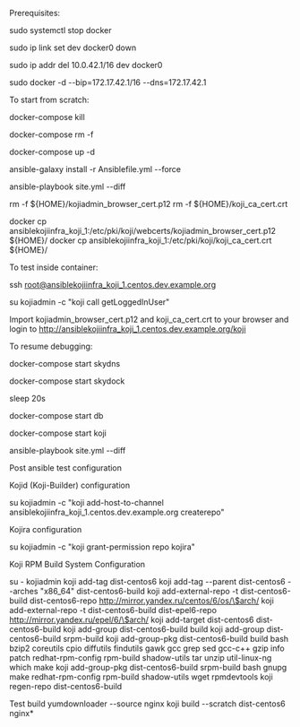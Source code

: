 Prerequisites:

sudo systemctl stop docker

sudo ip link set dev docker0 down

sudo ip addr del 10.0.42.1/16 dev docker0

sudo docker -d --bip=172.17.42.1/16 --dns=172.17.42.1


To start from scratch:

  docker-compose kill

  docker-compose rm -f

  docker-compose up -d

  ansible-galaxy install -r Ansiblefile.yml --force

  ansible-playbook site.yml --diff

  rm -f ${HOME}/kojiadmin_browser_cert.p12
  rm -f ${HOME}/koji_ca_cert.crt

  docker cp ansiblekojiinfra_koji_1:/etc/pki/koji/webcerts/kojiadmin_browser_cert.p12 ${HOME}/
  docker cp ansiblekojiinfra_koji_1:/etc/pki/koji/koji_ca_cert.crt ${HOME}/

  To test inside container:

  ssh root@ansiblekojiinfra_koji_1.centos.dev.example.org

  su kojiadmin -c "koji call getLoggedInUser"

  Import kojiadmin_browser_cert.p12 and koji_ca_cert.crt to your browser and login to http://ansiblekojiinfra_koji_1.centos.dev.example.org/koji


To resume debugging:

  docker-compose start skydns

  docker-compose start skydock

  sleep 20s

  docker-compose start db

  docker-compose start koji

  ansible-playbook site.yml --diff


Post ansible test configuration

Kojid (Koji-Builder) configuration

  su kojiadmin -c "koji add-host-to-channel ansiblekojiinfra_koji_1.centos.dev.example.org createrepo"

Kojira configuration

  su kojiadmin -c "koji grant-permission repo kojira"


Koji RPM Build System Configuration

su - kojiadmin
koji add-tag dist-centos6
koji add-tag --parent dist-centos6 --arches "x86_64" dist-centos6-build
koji add-external-repo -t dist-centos6-build dist-centos6-repo http://mirror.yandex.ru/centos/6/os/\$arch/
koji add-external-repo -t dist-centos6-build dist-epel6-repo http://mirror.yandex.ru/epel/6/\$arch/
koji add-target dist-centos6 dist-centos6-build
koji add-group dist-centos6-build build
koji add-group dist-centos6-build srpm-build
koji add-group-pkg dist-centos6-build build bash bzip2 coreutils cpio diffutils findutils gawk gcc grep sed gcc-c++ gzip info patch redhat-rpm-config rpm-build shadow-utils tar unzip util-linux-ng which make
koji add-group-pkg dist-centos6-build srpm-build bash gnupg make redhat-rpm-config rpm-build shadow-utils wget rpmdevtools
koji regen-repo dist-centos6-build

Test build
yumdownloader --source nginx
koji build --scratch dist-centos6 nginx*
